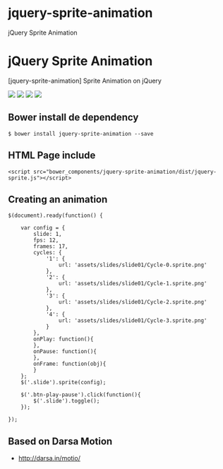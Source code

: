 # jquery-sprite-animation
jQuery Sprite Animation


jQuery Sprite Animation
===========
[jquery-sprite-animation] Sprite Animation on jQuery

<p>
  <img src="https://img.shields.io/badge/jquery--sprite--animation-release-green.svg">
  <img src="https://img.shields.io/badge/version-1.0.0-blue.svg">
  <img src="https://img.shields.io/bower/v/bootstrap.svg">
  <img src="https://img.shields.io/github/license/mashape/apistatus.svg">
</p>

## Bower install de dependency
```
$ bower install jquery-sprite-animation --save
```

## HTML Page include
```
<script src="bower_components/jquery-sprite-animation/dist/jquery-sprite.js"></script>
```

## Creating an animation
```
$(document).ready(function() {
    
    var config = {
        slide: 1,
        fps: 12,
        frames: 17,
        cycles: {
            '1': {
                url: 'assets/slides/slide01/Cycle-0.sprite.png'
            },
            '2': {
                url: 'assets/slides/slide01/Cycle-1.sprite.png'
            },
            '3': {
                url: 'assets/slides/slide01/Cycle-2.sprite.png'
            },
            '4': {
                url: 'assets/slides/slide01/Cycle-3.sprite.png'
            }
        },
        onPlay: function(){
        },
        onPause: function(){
        },
        onFrame: function(obj){
        }
    };
    $('.slide').sprite(config);

    $('.btn-play-pause').click(function(){
        $('.slide').toggle();
    });

});
```

## Based on Darsa Motion
- http://darsa.in/motio/

